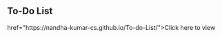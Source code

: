 <h2>To-Do List</h2>
<a> href="https://nandha-kumar-cs.github.io/To-do-List/">Click here to view</a>
